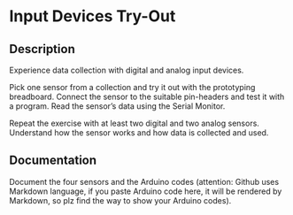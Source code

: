 # Input Devices Try-Out

## Description
Experience data collection with digital and analog input devices. 

Pick one sensor from a collection and try it out with the prototyping breadboard. Connect the sensor to the suitable pin-headers and test it with a program. Read the sensor’s data using the Serial Monitor. 

Repeat the exercise with at least two digital and two analog sensors. Understand how the sensor works and how data is collected and used.

## Documentation
Document the four sensors and the Arduino codes (attention: Github uses Markdown language, if you paste Arduino code here, it will be rendered by Markdown, so plz find the way to show your Arduino codes).

